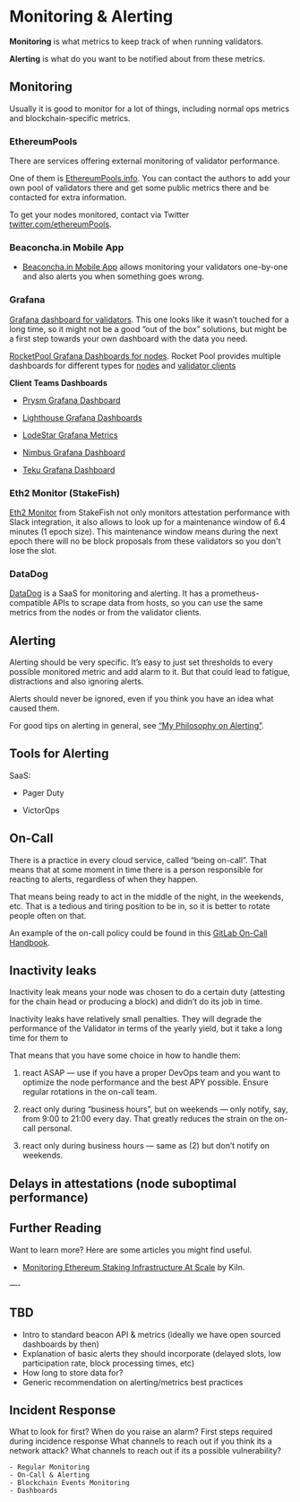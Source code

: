 # Monitoring & Alerting

**Monitoring** is what metrics to keep track of when running validators.

**Alerting** is what do you want to be notified about from these metrics.

## Monitoring

Usually it is good to monitor for a lot of things, including normal ops metrics and blockchain-specific metrics.

### EthereumPools

There are services offering external monitoring of validator performance.

One of them is [EthereumPools.info](https://ethereumpools.info/). You can
contact the authors to add your own pool of validators there and get some
public metrics there and be contacted for extra information.

To get your nodes monitored, contact via Twitter [twitter.com/ethereumPools](https://twitter.com/ethereumPools).

### Beaconcha.in Mobile App

* [Beaconcha.in Mobile App](https://kb.beaconcha.in/beaconcha.in-explorer/mobile-app-less-than-greater-than-beacon-node) allows monitoring your validators one-by-one and also alerts you when something goes wrong.

### Grafana

[Grafana dashboard for validators](https://grafana.com/grafana/dashboards/13481-eth-validators/). This one looks like it wasn’t touched for a long time, so it might not be a good “out of the box” solutions, but might be a first step towards your own dashboard with the data you need.

[RocketPool Grafana Dashboards for nodes](https://docs.rocketpool.net/guides/node/grafana.html#importing-the-rocket-pool-dashboard). Rocket Pool provides multiple dashboards for different types for [nodes](nodes.md) and [validator clients](validator-clients.md)

**Client Teams Dashboards**

* [Prysm Grafana Dashboard](https://docs.prylabs.network/docs/prysm-usage/monitoring/grafana-dashboard)

* [Lighthouse Grafana Dashboards](https://github.com/sigp/lighthouse-metrics)

* [LodeStar Grafana Metrics](https://chainsafe.github.io/lodestar/usage/prometheus-grafana/)

* [Nimbus Grafana Dashboard](https://nimbus.guide/metrics-pretty-pictures.html)

* [Teku Grafana Dashboard](https://docs.teku.consensys.net/en/latest/HowTo/Monitor/Metrics/)

### Eth2 Monitor (StakeFish)

[Eth2 Monitor](https://github.com/stakefish/eth2-monitor) from StakeFish not only monitors attestation performance with Slack integration, it also allows to look up for a maintenance window of 6.4 minutes (1 epoch size). This maintenance window means during the next epoch there will no be block proposals from these validators so you don't lose the slot.

### DataDog

[DataDog](https://www.datadoghq.com) is a SaaS for monitoring and alerting. It has a prometheus-compatible APIs to scrape data from hosts, so you can use the same metrics from the nodes or from the validator clients.

## Alerting

Alerting should be very specific. It’s easy to just set thresholds to every possible monitored metric and add alarm to it. But that could lead to fatigue, distractions and also ignoring alerts.

Alerts should never be ignored, even if you think you have an idea what caused them.

For good tips on alerting in general, see [“My Philosophy on Alerting”](https://docs.google.com/document/d/199PqyG3UsyXlwieHaqbGiWVa8eMWi8zzAn0YfcApr8Q/edit).


## Tools for Alerting

SaaS:

* Pager Duty

* VictorOps 

## On-Call

There is a practice in every cloud service, called “being on-call”. That means that at some moment in time there is a person responsible for reacting to alerts, regardless of when they happen.

That means being ready to act in the middle of the night, in the weekends, etc. That is a tedious and tiring position to be in, so it is better to rotate people often on that.

An example of the on-call policy could be found in this [GitLab On-Call Handbook](https://about.gitlab.com/handbook/on-call/).


## Inactivity leaks

Inactivity leak means your node was chosen to do a certain duty (attesting for the chain head or producing a block) and didn’t do its job in time.

Inactivity leaks have relatively small penalties. They will degrade the performance of the Validator in terms of the yearly yield, but it take a long time for them to 

That means that you have some choice in how to handle them:

1. react ASAP — use if you have a proper DevOps team and you want to optimize the node performance and the best APY possible. Ensure regular rotations in the on-call team.

2. react only during “business hours”, but on weekends — only notify, say, from 9:00 to 21:00 every day. That greatly reduces the strain on the on-call personal.

3. react only during business hours — same as (2) but don’t notify on weekends.


## Delays in attestations (node suboptimal performance)



## Further Reading

Want to learn more? Here are some articles you might find useful.

* [Monitoring Ethereum Staking Infrastructure At Scale](https://www.kiln.fi/post/monitoring-ethereum-staking-infrastructure-at-scale) by Kiln.

—-

## TBD 


* Intro to standard beacon API & metrics (ideally we have open sourced dashboards by then)
* Explanation of basic alerts they should incorporate (delayed slots, low participation rate, block processing times, etc)
* How long to store data for?
* Generic recommendation on alerting/metrics best practices

## Incident Response
What to look for first? When do you raise an alarm?
First steps required during incidence response
What channels to reach out if you think its a network attack?
What channels to reach out if its a possible vulnerability?


    - Regular Monitoring
    - On-Call & Alerting
    - Blockchain Events Monitoring
    - Dashboards
